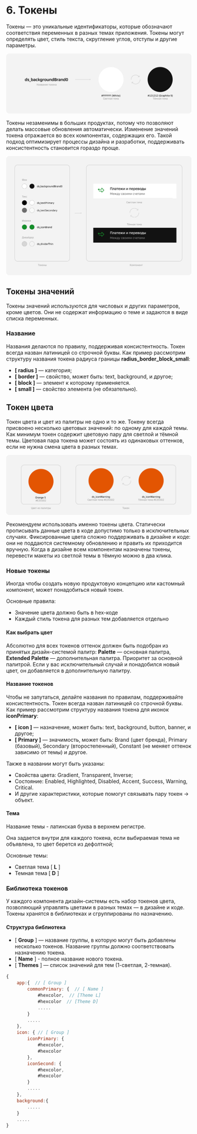 # 6. Токены

Токены  — это уникальные идентификаторы, которые обозначают соответствия переменных в разных темах приложения. Токены могут определять цвет, стиль текста, скругление углов, отступы и другие параметры.

![image1](images/color-2-1.png)

Токены незаменимы в больших продуктах, потому что позволяют делать массовые обновления автоматически. Изменение значений токена отражается во всех компонентах, содержащих его. Такой подход оптимизирует процессы дизайна и разработки, поддерживать консистентность становится гораздо проще.

![image1](images/color-2-2.png)

## Токены значений

Токены значений используются для числовых и других параметров, кроме цветов. Они не содержат информацию о теме и задаются в виде списка переменных.

### Название

Названия делаются по правилу, поддерживая консистентность. Токен всегда назван латиницей со строчной буквы.
Как пример рассмотрим структуру названия токена радиуса границы **radius_border_block_small**:

* **[ radius ]** — категория;
* **[ border ]** — свойство, может быть: text, background, и другое;
* **[ block ]** — элемент к которому применяется.
* **[ small ]** — свойство элемента (не обязательно).

## Токен цвета

Токен цвета и цвет из палитры не одно и то же. Токену всегда присвоено несколько цветовых значений: по одному для каждой темы. Как минимум токен содержит цветовую пару для светлой и тёмной темы. Цветовая пара токена может состоять из одинаковых оттенков, если не нужна смена цвета в разных темах.

![image1](images/color-2-3.png)

Рекомендуем использовать именно токены цвета. Статически прописывать данные цвета в коде допустимо только в исключительных случаях. Фиксированные цвета сложно поддерживать в дизайне и коде: они не поддаются системному обновлению и править их приходится вручную. Когда в дизайне всем компонентам назначены токены, перевести макеты из светлой темы в тёмную можно в два клика.

### Новые токены

Иногда чтобы создать новую продуктовую концепцию или кастомный компонент, может понадобиться новый токен.

Основные правила:

* Значение цвета должно быть в hex-коде
* Каждый стиль токена для разных тем добавляется отдельно

#### Как выбрать цвет

Абсолютно для всех токенов оттенок должен быть подобран из принятых дизайн-системой палитр: **Palette** — основная палитра, **Extended Palette** — дополнительная палитра. Приоритет за основной палитрой. Если у вас исключительный случай и понадобился новый цвет, он добавляется в дополнительную палитру.

#### Название токенов

Чтобы не запутаться, делайте названия по правилам, поддерживайте консистентность. Токен всегда назван латиницей со строчной буквы.
Как пример рассмотрим структуру названия токена для иконок **iconPrimary**:

* **[ icon ]** — назначение, может быть: text, background, button, banner, и другое;
* **[ Primary ]** — значимость, может быть: Brand (цвет бренда), Primary (базовый), Secondary (второстепенный), Constant (не меняет оттенок зависимо от темы) и другое.

Также в названии могут быть указаны:

* Свойства цвета: Gradient, Transparent, Inverse;
* Состояние: Enabled, Highlighted, Disabled, Accent, Success, Warning, Critical.
* И другие характеристики, которые помогут связывать пару токен → объект.

#### Тема

Название темы - латинская буква в верхнем регистре.

Она задается внутри для каждого токена, если выбираемая тема не объявлена, то цвет берется из дефолтной;

Основные темы:

* Cветлая тема [ **L** ]
* Темная тема [ **D** ]

### Библиотека токенов

У каждого компонента дизайн-системы есть набор токенов цвета, позволяющий управлять цветами в разных темах — в дизайне и коде. Токены хранятся в библиотеках и сгруппированы по назначению.

#### Структура библиотека

* [ **Group** ] — название группы, в которую могут быть добавлены несколько токенов. Название группы должно соответствовать назначению токена.
* [ **Name** ] - полное название нового токена.
* [ **Themes** ] — список значений для тем (1-светлая, 2-темная).

```javascript
{
    app:{  // [ Group ]
        commonPrimary: {  // [ Name ]
            #hexcolor,  // [Theme L]
            #hexcolor  // [Theme D]
            .....
        }
        .....
    },
    icon: { // [ Group ]
        iconPrimary: {
            #hexcolor,
            #hexcolor
        },
        iconSecond: {
            #hexcolor,
            #hexcolor
        }
        .....
    },
    background:{
        .....
    }
    .....
}
```
